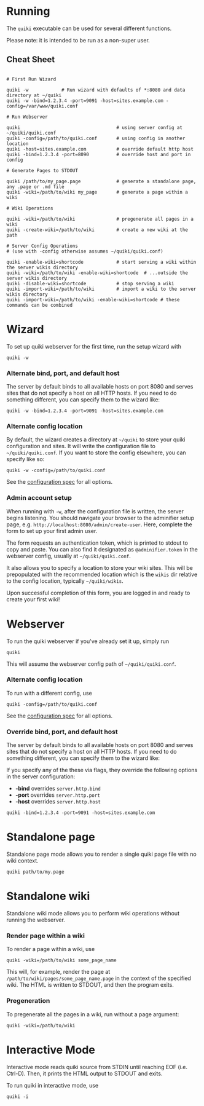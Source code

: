 # Running

The `quiki` executable can be used for several different functions.

Please note: it is intended to be run as a non-super user.

## Cheat Sheet
```

# First Run Wizard

quiki -w            # Run wizard with defaults of *:8080 and data directory at ~/quiki 
quiki -w -bind=1.2.3.4 -port=9091 -host=sites.example.com -config=/var/www/quiki.conf

# Run Webserver

quiki                                   # using server config at ~/quiki/quiki.conf
quiki -config=/path/to/quiki.conf       # using config in another location
quiki -host=sites.example.com           # override default http host
quiki -bind=1.2.3.4 -port=8090          # override host and port in config

# Generate Pages to STDOUT

quiki /path/to/my_page.page             # generate a standalone page, any .page or .md file
quiki -wiki=/path/to/wiki my_page       # generate a page within a wiki

# Wiki Operations

quiki -wiki=/path/to/wiki               # pregenerate all pages in a wiki
quiki -create-wiki=/path/to/wiki        # create a new wiki at the path

# Server Config Operations
# (use with -config otherwise assumes ~/quiki/quiki.conf)

quiki -enable-wiki=shortcode            # start serving a wiki within the server wikis directory
quiki -wiki=/path/to/wiki -enable-wiki=shortcode  # ...outside the server wikis directory
quiki -disable-wiki=shortcode           # stop serving a wiki
quiki -import-wiki=/path/to/wiki        # import a wiki to the server wikis directory
quiki -import-wiki=/path/to/wiki -enable-wiki=shortcode # these commands can be combined
```

# Wizard

To set up quiki webserver for the first time, run the setup wizard with
```
quiki -w
```

### Alternate bind, port, and default host
The server by default binds to all available hosts on port 8080 and
serves sites that do not specify a host on all HTTP hosts. If you need
to do something different, you can specify them to the wizard like:
```
quiki -w -bind=1.2.3.4 -port=9091 -host=sites.example.com
```

### Alternate config location
By default, the wizard creates a directory at `~/quiki` to store your quiki
configuration and sites. It will write the configuration file to `~/quiki/quiki.conf`.
If you want to store the config elsewhere, you can specify like so:
```
quiki -w -config=/path/to/quiki.conf
```

See the [configuration spec](doc/configuration.md) for all options.

### Admin account setup
When running with `-w`, after the configuration file is written, the server
begins listening. You should navigate your browser to the adminifier setup page,
e.g. `http://localhost:8080/admin/create-user`. Here, complete the form to set
up your first admin user.

The form requests an authentication token, which is printed to stdout to copy
and paste. You can also find it designated as `@adminifier.token` in the webserver
config, usually at `~/quiki/quiki.conf`.

It also allows you to specify a location to store your wiki sites. This will be
prepopulated with the recommended location which is the `wikis` dir relative
to the config location, typically `~/quiki/wikis`.

Upon successful completion of this form, you are logged in and ready to create
your first wiki!

# Webserver

To run the quiki webserver if you've already set it up, simply run
```
quiki
```
This will assume the webserver config path of `~/quiki/quiki.conf`.

### Alternate config location
To run with a different config, use
```
quiki -config=/path/to/quiki.conf
```

See the [configuration spec](doc/configuration.md) for all options.

### Override bind, port, and default host
The server by default binds to all available hosts on port 8080 and
serves sites that do not specify a host on all HTTP hosts. If you need
to do something different, you can specify them to the wizard like:

If you specify any of the these via flags, they override the
following options in the server configuration:
* **-bind** overrides `server.http.bind`
* **-port** overrides `server.http.port`
* **-host** overrides `server.http.host`

```
quiki -bind=1.2.3.4 -port=9091 -host=sites.example.com
```

# Standalone page

Standalone page mode allows you to render a single quiki page file with
no wiki context.

```
quiki path/to/my.page
```

# Standalone wiki

Standalone wiki mode allows you to perform wiki operations without
running the webserver.

### Render page within a wiki

To render a page within a wiki, use
```
quiki -wiki=/path/to/wiki some_page_name
```
This will, for example, render the page at
`/path/to/wiki/pages/some_page_name.page` in the context of the specified
wiki. The HTML is written to STDOUT, and then the program exits.

### Pregeneration

To pregenerate all the pages in a wiki, run without a page argument:
```
quiki -wiki=/path/to/wiki
```

# Interactive Mode

Interactive mode reads quiki source from STDIN until reaching EOF (i.e. Ctrl-D).
Then, it prints the HTML output to STDOUT and exits. 

To run quiki in interactive mode, use
```
quiki -i
```